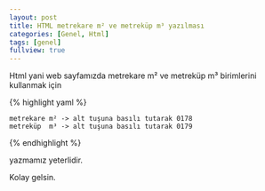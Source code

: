 ```yaml
---
layout: post
title: HTML metrekare m² ve metreküp m³ yazılması
categories: [Genel, Html]
tags: [genel]
fullview: true
---
```


Html yani web sayfamızda metrekare m² ve metreküp m³ birimlerini kullanmak için



{% highlight yaml %}

    metrekare m² -> alt tuşuna basılı tutarak 0178
    metreküp  m³ -> alt tuşuna basılı tutarak 0179

{% endhighlight %}

yazmamız yeterlidir.

Kolay gelsin.

